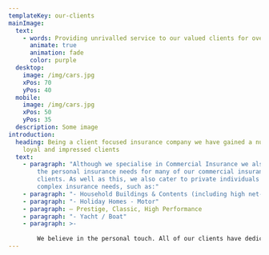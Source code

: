 ```yaml
---
templateKey: our-clients
mainImage:
  text:
    - words: Providing unrivalled service to our valued clients for over 35 years
      animate: true
      animation: fade
      color: purple
  desktop:
    image: /img/cars.jpg
    xPos: 70
    yPos: 40
  mobile:
    image: /img/cars.jpg
    xPos: 50
    yPos: 35
  description: Some image
introduction:
  heading: Being a client focused insurance company we have gained a number of
    loyal and impressed clients
  text:
    - paragraph: "Although we specialise in Commercial Insurance we also provide for
        the personal insurance needs for many of our commercial insurance
        clients. As well as this, we also cater to private individuals with more
        complex insurance needs, such as:"
    - paragraph: "- Household Buildings & Contents (including high net-worth)"
    - paragraph: "- Holiday Homes - Motor"
    - paragraph: – Prestige, Classic, High Performance
    - paragraph: "- Yacht / Boat"
    - paragraph: >-
        
        We believe in the personal touch. All of our clients have dedicated members of staff working for them. This helps us understand our clients’ insurance needs better than anyone else.
---
```

